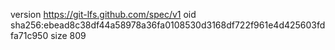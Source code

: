 version https://git-lfs.github.com/spec/v1
oid sha256:ebead8c38df44a58978a36fa0108530d3168df722f961e4d425603fdfa71c950
size 809
